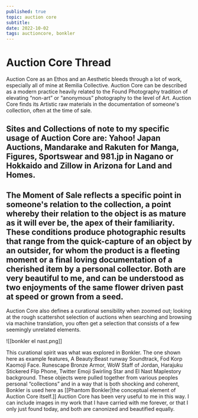 ```yaml
---
published: true
topic: auction core
subtitle: 
date: 2022-10-02
tags: auctioncore, bonkler
---
```


# Auction Core Thread
Auction Core as an Ethos and an Aesthetic bleeds through a lot of work, especially all of mine at Remilia Collective. Auction Core can be described as a modern practice heavily related to the Found Photography tradition of elevating “non-art” or “anonymous” photography to the level of Art. Auction Core finds its Artistic raw materials in the documentation of someone's collection, often at the time of sale.

Sites and Collections of note to my specific usage of Auction Core are: Yahoo! Japan Auctions, Mandarake and Rakuten for Manga, Figures, Sportswear and 981.jp in Nagano or Hokkaido and Zillow in Arizona for Land and Homes.
---
The Moment of Sale reflects a specific point in someone's relation to the collection, a point whereby their relation to the object is as mature as it will ever be, the apex of their familiarity. These conditions produce photographic results that range from the quick-capture of an object by an outsider, for whom the product is a fleeting moment or a final loving documentation of a cherished item by a personal collector. Both are very beautiful to me, and can be understood as two enjoyments of the same flower driven past at speed or grown from a seed.
---
Auction Core also defines a curational sensibility when zoomed out; looking at the rough scattershot selection of auctions when searching and browsing via machine translation, you often get a selection that consists of a few seemingly unrelated elements. 

![[bonkler el nast.png]]

This curational spirit was what was explored in Bonkler. The one shown here as example features, A Beauty:Beast runway Soundtrack, Fod Korp Kaomoji Face. Runescape Bronze Armor, WoW Staff of Jordan, Harajuku Stickered Flip Phone, Twitter Emoji Swirling Star and El Nast Maplestory background. These objects were pulled together from various peoples personal “collections” and in a way that is both shocking and coherent, Bonkler is used here as [[Phantom Bonkler|the conceptual element of Auction Core itself.]]
Auction Core has been very useful to me in this way. I can include images in my work that I have carried with me forever, or that I only just found today, and both are canonized and beautified equally.